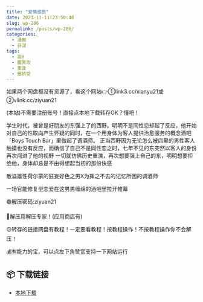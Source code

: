 ```yaml
---
title: "爱情感质"
date: 2023-11-11T23:50:48
slug: wp-286
permalink: /posts/wp-286/
categories:
  - 漫画
  - 日漫
tags:
  - 高H
  - 腹黑攻
  - 重逢
  - 傲娇受
---
```


如果两个网盘都没有资源了，看这个网站👉①link3.cc/xianyu21或②vlink.cc/ziyuan21

(本站)不需要注册账号！直接点本地下载转存OK？懂吧！

学生时代，被曾是好朋友的东强上了的西野。明明不是同性恋却起了反应，他开始对自己的性取向产生怀疑的同时，在一个用身体为客人提供治愈服务的概念酒吧「Boys Touch Bar」里做起了调酒师。 正当西野因为无论怎么被店里的男性客人触摸也没有反应，而确信了自己不是同性恋之时，七年不见的东突然以客人的身份再次闯进了他的视野 一切就仿佛历史重演，再次想要强上自己的东，明明想要拒绝他，身体却总是不由得想起当初的那份快感

散溢雄性荷尔蒙的狂妄好色之男X为挥之不去的记忆所困的调酒师

一场官能修复型恋爱在这男男缠绵的酒吧里拉开帷幕

🟢解压密码:ziyuan21

🔵解压用解压专家！(应用商店有)

🟡转存的链接网盘有教程！一定要看教程！按教程操作！不按教程操作你不会解压！

💰🈶能力的宝，可以点左下角赞赏支持一下网站运行

## 📦 下载链接
- [本地下载](https://blziyuan21.com/pay-download/286?key=d980e0adee&down_id=0)

